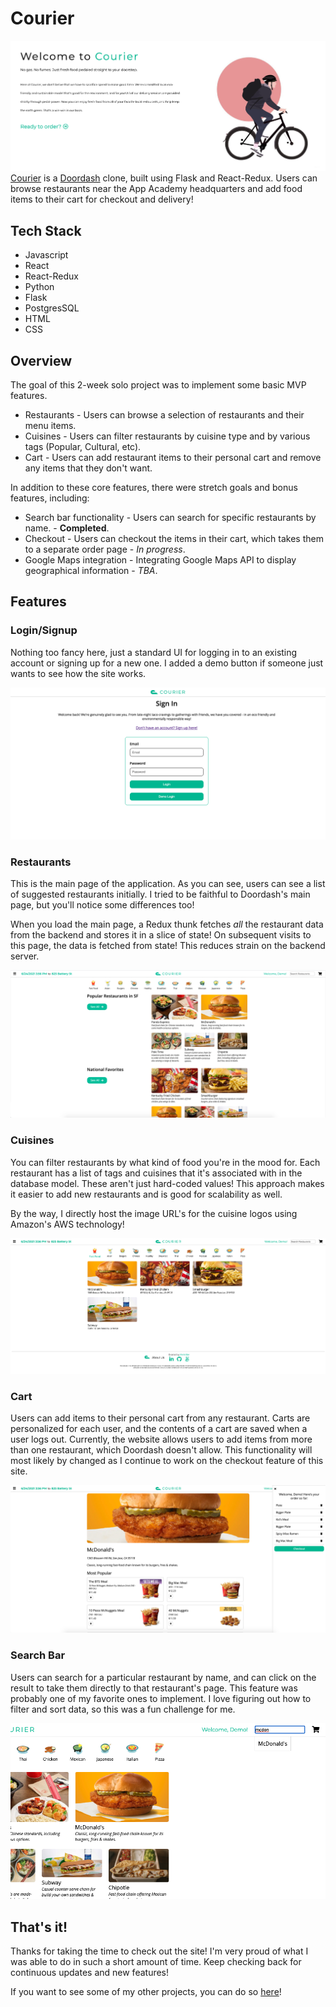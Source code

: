 # Courier
![](https://github.com/minkikim98/courier/blob/master/assets/images/courier-welcome.png)
[Courier](https://aa-courier.herokuapp.com/about) is a [Doordash](https://www.doordash.com/) clone, built using Flask and React-Redux. Users can browse restaurants near the App Academy headquarters and add food items to their cart for checkout and delivery! 

## Tech Stack
   - Javascript
   - React
   - React-Redux
   - Python
   - Flask
   - PostgresSQL
   - HTML
   - CSS

## Overview
The goal of this 2-week solo project was to implement some basic MVP features.
* Restaurants - Users can browse a selection of restaurants and their menu items.
* Cuisines - Users can filter restaurants by cuisine type and by various tags (Popular, Cultural, etc).
* Cart - Users can add restaurant items to their personal cart and remove any items that they don't want.

In addition to these core features, there were stretch goals and bonus features, including:
* Search bar functionality - Users can search for specific restaurants by name. - **Completed**.
* Checkout - Users can checkout the items in their cart, which takes them to a separate order page - *In progress*.
* Google Maps integration - Integrating Google Maps API to display geographical information - *TBA*.


## Features

### Login/Signup
Nothing too fancy here, just a standard UI for logging in to an existing account or signing up for a new one.
I added a demo button if someone just wants to see how the site works.  

![](https://github.com/minkikim98/courier/blob/master/assets/images/login.png)

### Restaurants
This is the main page of the application. As you can see, users can see a list of suggested restaurants initially. I tried to be faithful to Doordash's main page, but you'll notice some differences too!  
  
When you load the main page, a Redux thunk fetches *all* the restaurant data from the backend and stores it in a slice of state! On subsequent visits to this page, the data is fetched from state! This reduces strain on the backend server.  

![](https://github.com/minkikim98/courier/blob/master/assets/images/main.png)

### Cuisines
You can filter restaurants by what kind of food you're in the mood for. Each restaurant has a list of tags and cuisines that it's associated with in the database model. These aren't just hard-coded values! This approach makes it easier to add new restaurants and is good for scalability as well.  
  
By the way, I directly host the image URL's for the cuisine logos using Amazon's AWS technology!   

![](https://github.com/minkikim98/courier/blob/master/assets/images/cuisines.png)

### Cart
Users can add items to their personal cart from any restaurant. Carts are personalized for each user, and the contents of a cart are saved when a user logs out. Currently, the website allows users to add items from more than one restaurant, which Doordash doesn't allow. This functionality will most likely by changed as I continue to work on the checkout feature of this site.  

![](https://github.com/minkikim98/courier/blob/master/assets/images/cart.png)

### Search Bar
Users can search for a particular restaurant by name, and can click on the result to take them directly to that restaurant's page. This feature was probably one of my favorite ones to implement. I love figuring out how to filter and sort data, so this was a fun challenge for me.  

![](https://github.com/minkikim98/courier/blob/master/assets/images/search.png)

## That's it!
Thanks for taking the time to check out the site! I'm very proud of what I was able to do in such a short amount of time. Keep checking back for continuous updates and new features!  
  
If you want to see some of my other projects, you can do so 
[here](https://sites.google.com/view/minki-kim/home)!
